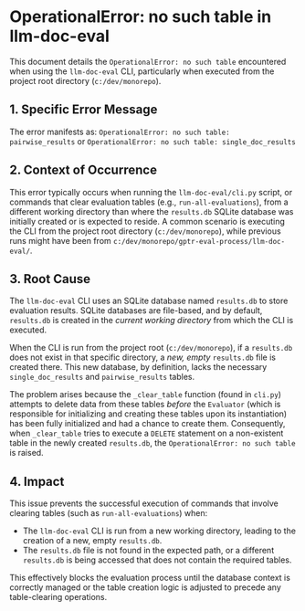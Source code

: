 # OperationalError: no such table in llm-doc-eval

This document details the `OperationalError: no such table` encountered when using the `llm-doc-eval` CLI, particularly when executed from the project root directory (`c:/dev/monorepo`).

## 1. Specific Error Message

The error manifests as:
`OperationalError: no such table: pairwise_results`
or
`OperationalError: no such table: single_doc_results`

## 2. Context of Occurrence

This error typically occurs when running the `llm-doc-eval/cli.py` script, or commands that clear evaluation tables (e.g., `run-all-evaluations`), from a different working directory than where the `results.db` SQLite database was initially created or is expected to reside. A common scenario is executing the CLI from the project root directory (`c:/dev/monorepo`), while previous runs might have been from `c:/dev/monorepo/gptr-eval-process/llm-doc-eval/`.

## 3. Root Cause

The `llm-doc-eval` CLI uses an SQLite database named `results.db` to store evaluation results. SQLite databases are file-based, and by default, `results.db` is created in the *current working directory* from which the CLI is executed.

When the CLI is run from the project root (`c:/dev/monorepo`), if a `results.db` does not exist in that specific directory, a *new, empty* `results.db` file is created there. This new database, by definition, lacks the necessary `single_doc_results` and `pairwise_results` tables.

The problem arises because the `_clear_table` function (found in `cli.py`) attempts to delete data from these tables *before* the `Evaluator` (which is responsible for initializing and creating these tables upon its instantiation) has been fully initialized and had a chance to create them. Consequently, when `_clear_table` tries to execute a `DELETE` statement on a non-existent table in the newly created `results.db`, the `OperationalError: no such table` is raised.

## 4. Impact

This issue prevents the successful execution of commands that involve clearing tables (such as `run-all-evaluations`) when:
*   The `llm-doc-eval` CLI is run from a new working directory, leading to the creation of a new, empty `results.db`.
*   The `results.db` file is not found in the expected path, or a different `results.db` is being accessed that does not contain the required tables.

This effectively blocks the evaluation process until the database context is correctly managed or the table creation logic is adjusted to precede any table-clearing operations.